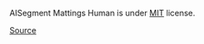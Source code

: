 AISegment Mattings Human is under [MIT](https://spdx.org/licenses/MIT.html) license.

[Source](https://github.com/aisegmentcn/matting_human_datasets/blob/master/LICENSE)